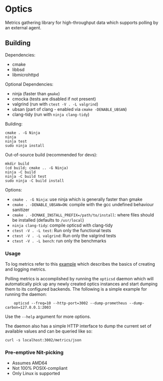 # Optics

Metrics gathering library for high-throughput data which supports polling by an
external agent.


## Building

Dependencies:
- cmake
- libbsd
- libmicrohttpd

Optional Dependencies:
- ninja (faster than `gmake`)
- cmocka (tests are disabled if not present)
- valgrind (run with `ctest -V . -L valgrind`)
- ubsan (part of clang - enabled via `cmake -DENABLE_UBSAN`)
- clang-tidy (run with `ninja clang-tidy`)

Building:
```
cmake . -G Ninja
ninja
ninja test
sudo ninja install
```

Out-of-source build (recommended for devs):
```
mkdir build
(cd build; cmake .. -G Ninja)
ninja -C build
ninja -C build test
sudo ninja -C build install
```

Options:
- `cmake . -G Ninja`: use ninja which is generally faster than gmake
- `cmake . -DENABLE_UBSAN=ON`: compile with the gcc undefined behaviour sanitizer
- `cmake . -DCMAKE_INSTALL_PREFIX=/path/to/install`: where files should be
  installed (defaults to `/usr/local`)
- `ninja clang-tidy`: compile opticsd with clang-tidy
- `ctest -V . -L test`: Run only the functional tests
- `ctest -V . -L valgrind`: Run only the valgrind tests
- `ctest -V . -L bench`: run only the benchmarks


### Usage

To log metrics refer to this [example](test/example.c) which describes the
basics of creating and logging metrics.

Polling metrics is accomplished by running the `opticsd` daemon which will
automatically pick up any newly created optics instances and start dumping them
to its configured backends. The following is a simple example for running the
daemon:

```
	opticsd --freq=10 --http-port=3002 --dump-prometheus --dump-carbon=127.0.0.1:2003
```

Use the `--help` argument for more options.

The daemon also has a simple HTTP interface to dump the current set of available
values and can be queried like so:

```
curl -s localhost:3002/metrics/json
```

### Pre-emptive Nit-picking

* Assumes AMD64
* Not 100% POSIX-compliant
* Only Linux is supported
